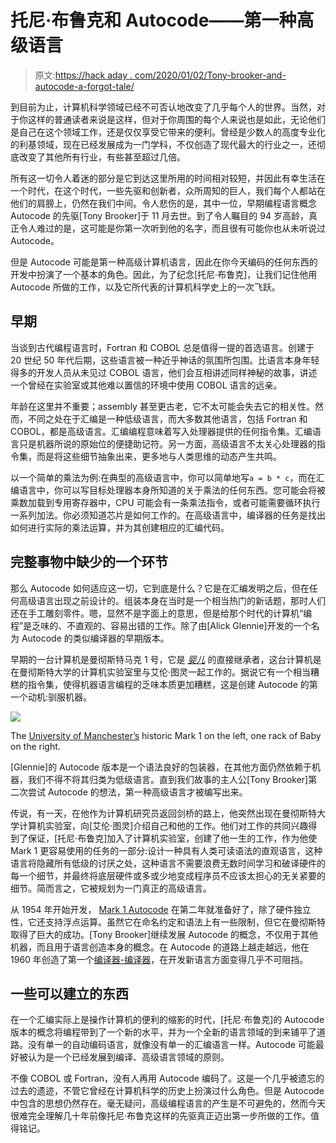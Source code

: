 # 托尼·布鲁克和 Autocode——第一种高级语言

> 原文:[https://hack aday . com/2020/01/02/Tony-brooker-and-autocode-a-forgot-tale/](https://hackaday.com/2020/01/02/tony-brooker-and-autocode-a-forgotten-tale/)

到目前为止，计算机科学领域已经不可否认地改变了几乎每个人的世界。当然，对于你这样的普通读者来说是这样，但对于你周围的每个人来说也是如此，无论他们是自己在这个领域工作，还是仅仅享受它带来的便利。曾经是少数人的高度专业化的利基领域，现在已经发展成为一门学科，不仅创造了现代最大的行业之一，还彻底改变了其他所有行业，有些甚至超过几倍。

所有这一切令人着迷的部分是它到达这里所用的时间相对较短，并因此有幸生活在一个时代，在这个时代，一些先驱和创新者，众所周知的巨人，我们每个人都站在他们的肩膀上，仍然在我们中间。令人悲伤的是，其中一位，早期编程语言概念 Autocode 的先驱[Tony Brooker]于 11 月去世。到了令人瞩目的 94 岁高龄，真正令人难过的是，这可能是你第一次听到他的名字，而且很有可能你也从未听说过 Autocode。

但是 Autocode 可能是第一种高级计算机语言，因此在你今天编码的任何东西的开发中扮演了一个基本的角色。因此，为了纪念[托尼·布鲁克]，让我们记住他用 Autocode 所做的工作，以及它所代表的计算机科学史上的一次飞跃。

## 早期

当谈到古代编程语言时，Fortran 和 COBOL 总是值得一提的首选语言。创建于 20 世纪 50 年代后期，这些语言被一种近乎神话的氛围所包围。比语言本身年轻得多的开发人员从未见过 COBOL 语言，他们会互相讲述同样神秘的故事，讲述一个曾经在实验室或其他难以置信的环境中使用 COBOL 语言的远亲。

年龄在这里并不重要；assembly 甚至更古老，它不太可能会失去它的相关性。然而，不同之处在于汇编是一种低级语言，而大多数其他语言，包括 Fortran 和 COBOL，都是高级语言。汇编编程意味着写入处理器提供的任何指令集。汇编语言只是机器所说的原始位的便捷助记符。另一方面，高级语言不太关心处理器的指令集，而是将这些细节抽象出来，更多地与人类思维的动态产生共鸣。

以一个简单的乘法为例:在典型的高级语言中，你可以简单地写`a = b * c`，而在汇编语言中，你可以写目标处理器本身所知道的关于乘法的任何东西。您可能会将被乘数加载到专用寄存器中，CPU 可能会有一条乘法指令，或者可能需要循环执行一系列加法。你必须知道芯片是如何工作的。在高级语言中，编译器的任务是找出如何进行实际的乘法运算，并为其创建相应的汇编代码。

## 完整事物中缺少的一个环节

那么 Autocode 如何适应这一切，它到底是什么？它是在汇编发明之后，但在任何高级语言出现之前设计的。组装本身在当时是一个相当热门的新话题，那时人们还在手工雕刻零件。嗯，显然不是字面上的意思，但是给那个时代的计算机“编程”是乏味的、不直观的、容易出错的工作。除了由[Alick Glennie]开发的一个名为 Autocode 的类似编译器的早期版本。

早期的一台计算机是曼彻斯特马克 1 号，它是 [*婴儿*](https://en.wikipedia.org/wiki/Manchester_Baby) 的直接继承者，这台计算机是在曼彻斯特大学的计算机实验室里与艾伦·图灵一起工作的。据说它有一个相当糟糕的指令集，使得机器语言编程的乏味本质更加糟糕，这是创建 Autocode 的第一个动机:驯服机器。

[![](../Images/ae16a048eee3114af9453cbeee7f00d3.png)](https://hackaday.com/wp-content/uploads/2020/01/mark1.jpg)

The [University of Manchester’s](http://curation.cs.manchester.ac.uk/computer50/www.computer50.org/mark1/ip-mm1.mark1.html) historic Mark 1 on the left, one rack of Baby on the right.

[Glennie]的 Autocode 版本是一个语法良好的包装器，在其他方面仍然依赖于机器，我们不得不将其归类为低级语言。直到我们故事的主人公[Tony Brooker]第二次尝试 Autocode 的想法，第一种高级语言才被编写出来。

传说，有一天，在他作为计算机研究员返回剑桥的路上，他突然出现在曼彻斯特大学计算机实验室，向[艾伦·图灵]介绍自己和他的工作。他们对工作的共同兴趣得到了保证，[托尼·布鲁克]加入了计算机实验室，创建了他一生的工作，作为他使 Mark 1 更容易使用的任务的一部分:设计一种具有人类可读语法的直观语言，这种语言将隐藏所有低级的讨厌之处，这种语言不需要浪费无数时间学习和破译硬件的每一个细节，并最终将底层硬件或多或少地变成程序员不应该太担心的无关紧要的细节。简而言之，它被规划为一门真正的高级语言。

从 1954 年开始开发， [Mark 1 Autocode](https://warwick.ac.uk/fac/sci/dcs/people/abhir_bhalerao/mark1_autocode_interpreter/) 在第二年就准备好了，除了硬件独立性，它还支持浮点运算。虽然它在命名约定和语法上有一些限制，但它在曼彻斯特取得了巨大的成功。[Tony Brooker]继续发展 Autocode 的概念，不仅用于其他机器，而且用于语言创造本身的概念。在 Autocode 的道路上越走越远，他在 1960 年创造了第一个[编译器-编译器](https://en.wikipedia.org/wiki/Compiler-compiler)，在开发新语言方面变得几乎不可阻挡。

## 一些可以建立的东西

在一个汇编实际上是操作计算机的便利的缩影的时代，[托尼·布鲁克]的 Autocode 版本的概念将编程带到了一个新的水平，并为一个全新的语言领域的到来铺平了道路。没有单一的自动编码语言，就像没有单一的汇编语言一样。Autocode 可能最好被认为是一个已经发展到编译、高级语言领域的原则。

不像 COBOL 或 Fortran，没有人再用 Autocode 编码了。这是一个几乎被遗忘的过去的遗迹，不管它曾经在计算机科学的历史上扮演过什么角色。但是 Autocode 中包含的思想仍然存在。毫无疑问，高级编程语言的产生是不可避免的，然而今天很难完全理解几十年前像托尼·布鲁克这样的先驱真正迈出第一步所做的工作。值得铭记。